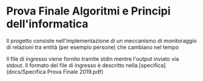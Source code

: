 # Prova Finale Algoritmi e Principi dell'informatica
Il progetto consiste nell'implementazione di un meccanismo di monitoraggio di relazioni tra entità (per esempio persone) che cambiano nel tempo

Il file di ingresso viene fornito tramite stdin mentre l'output inviato via stdout. Il formato del file di ingresso è descritto nella [specifica](docs/Specifica Prova Finale 2019.pdf)
